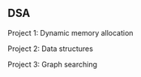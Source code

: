 ## DSA

Project 1: Dynamic memory allocation

Project 2: Data structures

Project 3: Graph searching
